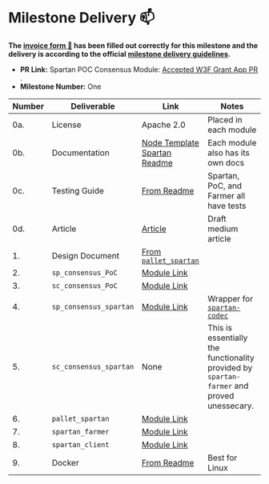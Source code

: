 # Milestone Delivery :mailbox:

**The [invoice form :pencil:](https://forms.gle/8Wx7nxtq8fKrsuEz8) has been filled out correctly for this milestone and the delivery is according to the official [milestone delivery guidelines](https://github.com/w3f/General-Grants-Program/blob/master/grants/milestone-deliverables-guidelines.md).**  

* **PR Link:** Spartan POC Consensus Module: [Accepted W3F Grant App PR](https://github.com/w3f/Open-Grants-Program/pull/357) . 
* **Milestone Number:** One

| Number | Deliverable | Link | Notes |
| ------------- | ------------- | ------------- |------------- |
| 0a. | License | Apache 2.0 | Placed in each module |
| 0b. | Documentation | [Node Template Spartan Readme](https://github.com/subspace/substrate/tree/poc/bin/node-template-spartan#readme) | Each module also has its own docs |
| 0c. | Testing Guide | [From Readme](https://github.com/subspace/substrate/tree/poc/bin/node-template-spartan#run-tests) | Spartan, PoC, and Farmer all have tests |
| 0d. | Article | [Article](https://medium.com/@jeremiahwagstaff/bringing-poc-consensus-to-substrate-d49d49a912bd) | Draft medium article |
| 1. | Design Document | [From `pallet_spartan`](https://github.com/subspace/substrate/blob/poc/frame/spartan/design.md) | |
| 2. | `sp_consensus_PoC` | [Module Link](https://github.com/subspace/substrate/tree/poc/primitives/consensus/poc) |  |
| 3. | `sc_consensus_PoC` | [Module Link](https://github.com/subspace/substrate/tree/poc/client/consensus/poc) |  |
| 4. | `sp_consensus_spartan` | [Module Link](https://github.com/subspace/substrate/tree/poc/primitives/consensus/spartan) | Wrapper for [`spartan-codec`](https://github.com/subspace/spartan-codec)  | 
| 5. | `sc_consensus_spartan` | None | This is essentially the functionality provided by `spartan-farmer` and proved unessecary. |
| 6. | `pallet_spartan` | [Module Link](https://github.com/subspace/substrate/tree/poc/frame/spartan) | |
| 7. | `spartan_farmer` | [Module Link](https://github.com/subspace/spartan-farmer) |  |
| 8. | `spartan_client` | [Module Link](https://github.com/subspace/substrate/tree/poc/bin/node-template-spartan) |  | 
| 9. | Docker | [From Readme](https://github.com/subspace/substrate/tree/poc/bin/node-template-spartan#run-with-docker) | Best for Linux |

  

